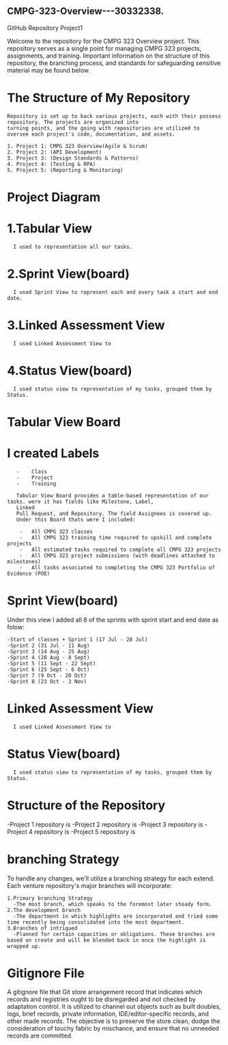 ## CMPG-323-Overview---30332338.
GitHub Repository Project1

Welcome to the repository for the CMPG 323 Overview project. 
This repository serves as a single point for managing CMPG 323 projects, assignments, and training. 
Important information on the structure of this repository, the branching process, and standards for safeguarding sensitive material may be found below.

# The Structure of My Repository

    Repository is set up to back various projects, each with their possess repository. The projects are organized into 
    turning points, and the going with repositories are utilized to oversee each project's code, documentation, and assets.
    
    1. Project 1: CMPG 323 Overview(Agile & Scrum)
    2. Project 2: (API Development)
    3. Project 3: (Design Standards & Patterns)
    4. Project 4: (Testing & RPA)
    5. Project 5: (Reporting & Monitoring)
  
# Project Diagram 
      
     


   # 1.Tabular View
      I used to representation all our tasks.
   # 2.Sprint View(board)
      I used Sprint View to represent each and every task a start and end date.
   # 3.Linked Assessment View 
      I used Linked Assessment View to 
   # 4.Status View(board)
      I used status view to representation of my tasks, grouped them by Status.
     
# Tabular View Board
   # I created Labels
       -	Class
       -	Project
       -	Training
       
       Tabular View Board provides a table-based representation of our tasks. were it has fields like Milestone, Label, 
       Linked 
       Pull Request, and Repository. The field Assignees is covered up.
       Under this Board thats were I included:
       
        -	All CMPG 323 classes
        -	All CMPG 323 training time required to upskill and complete projects
        -	All estimated tasks required to complete all CMPG 323 projects
        -	All CMPG 323 project submissions (with deadlines attached to milestones)
        -	All tasks associated to completing the CMPG 323 Portfolio of Evidence (POE)

# Sprint View(board)
  Under this view I added all 8 of the sprints with sprint start and end date as folow: 
  
    -Start of classes + Sprint 1 (17 Jul - 28 Jul)
    -Sprint 2 (31 Jul - 11 Aug)  
    -Sprint 3 (14 Aug - 25 Aug)
    -Sprint 4 (28 Aug - 8 Sept)
    -Sprint 5 (11 Sept - 22 Sept)
    -Sprint 6 (25 Sept - 6 Oct)
    -Sprint 7 (9 Oct - 20 Oct)
    -Sprint 8 (23 Oct - 3 Nov)
    
# Linked Assessment View 
      I used Linked Assessment View to 
# Status View(board)
      I used status view to representation of my tasks, grouped them by Status.
# Structure of the Repository
   
   
   -Project 1 repository is 
   -Project 2 repository is 
   -Project 3 repository is 
   -Project 4 repository is 
   -Project 5 repository is 
   
# branching Strategy

  To handle any changes, we'll utilize a branching strategy for each extend. Each venture repository's major branches will incorporate:

    1.Primary branching Strategy
      -The most branch, which speaks to the foremost later steady form.
    2.The development branch 
      -The department in which highlights are incorporated and tried some time recently being consolidated into the most department.
    3.Branches of intrigued
      -Planned for certain capacities or obligations. These branches are based on create and will be blended back in once the highlight is wrapped up.

 # Gitignore File

  A gitignore file that Git store arrangement record that indicates which records and registries ought to be disregarded and not checked by adaptation control. It is 
  utilized to channel out objects such as built doubles, logs, brief records, private information, IDE/editor-specific records, and other made records. The objective is to 
  preserve the store clean, dodge the consideration of touchy fabric by mischance, and ensure that no unneeded records are committed.
